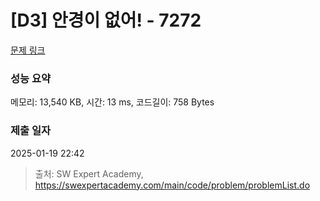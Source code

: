 # [D3] 안경이 없어! - 7272 

[문제 링크](https://swexpertacademy.com/main/code/problem/problemDetail.do?contestProbId=AWl0ZQ8qn7UDFAXz) 

### 성능 요약

메모리: 13,540 KB, 시간: 13 ms, 코드길이: 758 Bytes

### 제출 일자

2025-01-19 22:42



> 출처: SW Expert Academy, https://swexpertacademy.com/main/code/problem/problemList.do